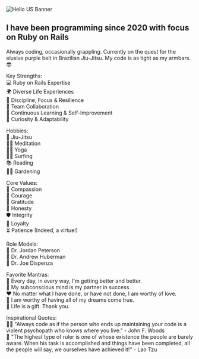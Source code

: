 ![Hello US Banner](https://github.com/DyllanCullingworth/DyllanCullingworth/assets/72195729/8e810949-400f-43ec-87ee-f8af13eec104)

## I have been programming since 2020 with focus on Ruby on Rails
Always coding, occasionally grappling. Currently on the quest for the elusive purple belt in Brazilian Jiu-Jitsu. My code is as tight as my armbars. 😎
  
Key Strengths:  
💻 Ruby on Rails Expertise  
🌍 Diverse Life Experiences  
🎯 Discipline, Focus & Resilience  
🤝 Team Collaboration  
🌱 Continuous Learning & Self-Improvement  
🚀 Curiosity & Adaptability  
  
Hobbies:  
🥋 Jiu-Jitsu  
🧘‍♂️ Meditation  
🧘‍♂️ Yoga  
🏄‍♂️ Surfing  
📚 Reading  
👨‍🌾 Gardening  
  
Core Values:  
💙 Compassion  
💪 Courage  
🙏 Gratitude  
🔎 Honesty  
🛡️ Integrity  
🤝 Loyalty  
⏳ Patience (Indeed, a virtue!)  

Role Models:  
📖 Dr. Jordan Peterson   
🧠 Dr. Andrew Huberman   
🌟 Dr. Joe Dispenza  
  
Favorite Mantras:  
🌱 Every day, in every way, I'm getting better and better.  
🤝 My subconscious mind is my partner in success.  
❤ No matter what I have done, or have not done, I am worthy of love.  
🌟 I am worthy of having all of my dreams come true.  
🎁 Life is a gift. Thank you.  
  
Inspirational Quotes:  
👨‍💻 "Always code as if the person who ends up maintaining your code is a violent psychopath who knows where you live." - John F. Woods  
👑 "The highest type of ruler is one of whose existence the people are barely aware. When his task is accomplished and things have been completed, all the people will say, we ourselves have achieved it!" - Lao Tzu  
<!---
## 💞️ I’m looking to collaborate on ...
## 📫 How to reach me ...


DyllanCullingworth/DyllanCullingworth is a ✨ special ✨ repository because its `README.md` (this file) appears on your GitHub profile.
You can click the Preview link to take a look at your changes.
--->
